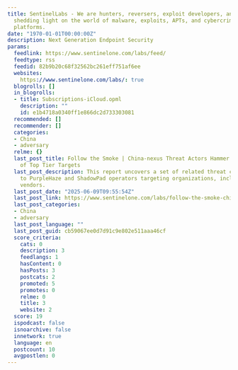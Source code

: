 ```yaml
---
title: SentinelLabs - We are hunters, reversers, exploit developers, and tinkerers
  shedding light on the world of malware, exploits, APTs, and cybercrime across all
  platforms.
date: "1970-01-01T00:00:00Z"
description: Next Generation Endpoint Security
params:
  feedlink: https://www.sentinelone.com/labs/feed/
  feedtype: rss
  feedid: 82b9b20c68f32562bc261eff751af6ee
  websites:
    https://www.sentinelone.com/labs/: true
  blogrolls: []
  in_blogrolls:
  - title: Subscriptions-iCloud.opml
    description: ""
    id: e1b4718a0340ff1e866dc2d733303081
  recommended: []
  recommender: []
  categories:
  - China
  - adversary
  relme: {}
  last_post_title: Follow the Smoke | China-nexus Threat Actors Hammer At the Doors
    of Top Tier Targets
  last_post_description: This report uncovers a set of related threat clusters linked
    to PurpleHaze and ShadowPad operators targeting organizations, including cybersecurity
    vendors.
  last_post_date: "2025-06-09T09:55:54Z"
  last_post_link: https://www.sentinelone.com/labs/follow-the-smoke-china-nexus-threat-actors-hammer-at-the-doors-of-top-tier-targets/
  last_post_categories:
  - China
  - adversary
  last_post_language: ""
  last_post_guid: cb59067ee0d7d91c9e802e511aaa46cf
  score_criteria:
    cats: 0
    description: 3
    feedlangs: 1
    hasContent: 0
    hasPosts: 3
    postcats: 2
    promoted: 5
    promotes: 0
    relme: 0
    title: 3
    website: 2
  score: 19
  ispodcast: false
  isnoarchive: false
  innetwork: true
  language: en
  postcount: 10
  avgpostlen: 0
---
```

